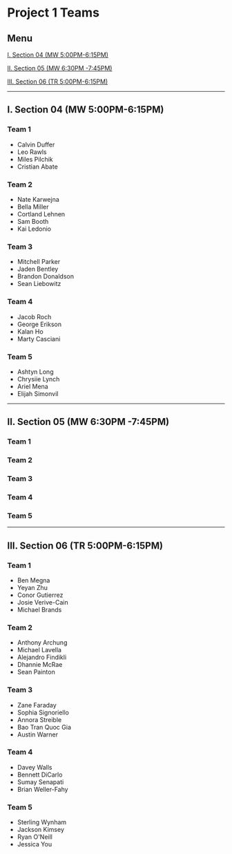 # Project 1 Teams

## Menu

[I. Section 04 (MW 5:00PM-6:15PM)](#i-section-04-mw-500pm-615pm)

[II. Section 05 (MW 6:30PM -7:45PM)](#ii-section-05-mw-630pm--745pm)

[III. Section 06 (TR 5:00PM-6:15PM)](#iii-section-06-tr-500pm-615pm)

---

## I. Section 04 (MW 5:00PM-6:15PM)

### Team 1
- Calvin Duffer
- Leo Rawls
- Miles Pilchik
- Cristian Abate

### Team 2
- Nate Karwejna
- Bella Miller
- Cortland Lehnen
- Sam Booth
- Kai Ledonio

### Team 3
- Mitchell Parker
- Jaden Bentley
- Brandon Donaldson
- Sean Liebowitz

### Team 4
- Jacob Roch
- George Erikson
- Kalan Ho
- Marty Casciani

### Team 5
- Ashtyn Long
- Chrysiie Lynch
- Ariel Mena
- Elijah Simonvil

---

## II. Section 05 (MW 6:30PM -7:45PM)

### Team 1

### Team 2

### Team 3

### Team 4

### Team 5

---

## III. Section 06 (TR 5:00PM-6:15PM)

### Team 1
- Ben Megna
- Yeyan Zhu
- Conor Gutierrez
- Josie Verive-Cain
- Michael Brands

### Team 2
- Anthony Archung
- Michael Lavella
- Alejandro Findikli
- Dhannie McRae
- Sean Painton

### Team 3
- Zane Faraday
- Sophia Signoriello
- Annora Streible
- Bao Tran Quoc Gia
- Austin Warner

### Team 4
- Davey Walls
- Bennett DiCarlo
- Sumay Senapati
- Brian Weller-Fahy

### Team 5
- Sterling Wynham
- Jackson Kimsey
- Ryan O'Neill
- Jessica You
